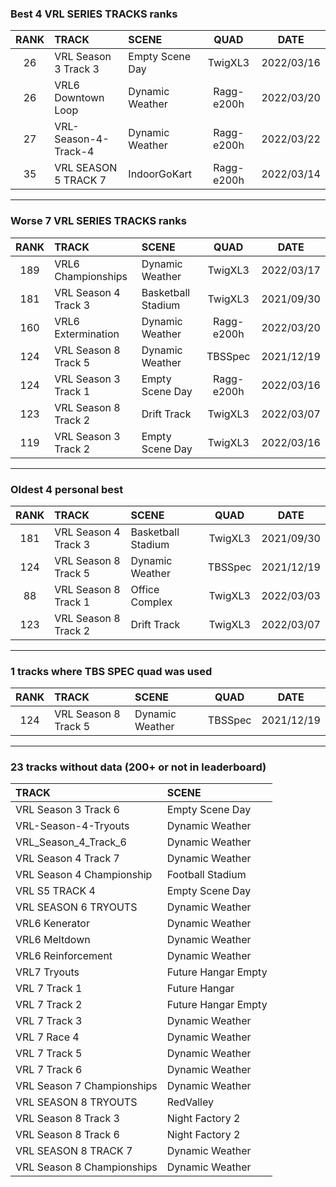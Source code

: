 ### Best 4 VRL SERIES TRACKS ranks
|RANK|TRACK|SCENE|QUAD|DATE|
|:---:|:---|:---|:---:|:---:|
|26|VRL Season 3 Track 3|Empty Scene Day|TwigXL3|2022/03/16|
|26|VRL6 Downtown Loop|Dynamic Weather|Ragg-e200h|2022/03/20|
|27|VRL-Season-4-Track-4|Dynamic Weather|Ragg-e200h|2022/03/22|
|35|VRL SEASON 5 TRACK 7|IndoorGoKart|Ragg-e200h|2022/03/14|
---
### Worse 7 VRL SERIES TRACKS ranks
|RANK|TRACK|SCENE|QUAD|DATE|
|:---:|:---|:---|:---:|:---:|
|189|VRL6 Championships|Dynamic Weather|TwigXL3|2022/03/17|
|181|VRL Season 4 Track 3|Basketball Stadium|TwigXL3|2021/09/30|
|160|VRL6 Extermination|Dynamic Weather|Ragg-e200h|2022/03/20|
|124|VRL Season 8 Track 5|Dynamic Weather|TBSSpec|2021/12/19|
|124|VRL Season 3 Track 1|Empty Scene Day|Ragg-e200h|2022/03/16|
|123|VRL Season 8 Track 2|Drift Track|TwigXL3|2022/03/07|
|119|VRL Season 3 Track 2|Empty Scene Day|TwigXL3|2022/03/16|
---
### Oldest 4 personal best
|RANK|TRACK|SCENE|QUAD|DATE|
|:---:|:---|:---|:---:|:---:|
|181|VRL Season 4 Track 3|Basketball Stadium|TwigXL3|2021/09/30|
|124|VRL Season 8 Track 5|Dynamic Weather|TBSSpec|2021/12/19|
|88|VRL Season 8 Track 1|Office Complex|TwigXL3|2022/03/03|
|123|VRL Season 8 Track 2|Drift Track|TwigXL3|2022/03/07|
---
### 1 tracks where TBS SPEC quad was used
|RANK|TRACK|SCENE|QUAD|DATE|
|:---:|:---|:---|:---:|:---:|
|124|VRL Season 8 Track 5|Dynamic Weather|TBSSpec|2021/12/19|
---
### 23 tracks without data (200+ or not in leaderboard)
|TRACK|SCENE|
|:---|:---|
|VRL Season 3 Track 6|Empty Scene Day|
|VRL-Season-4-Tryouts|Dynamic Weather|
|VRL_Season_4_Track_6|Dynamic Weather|
|VRL Season 4 Track 7|Dynamic Weather|
|VRL Season 4 Championship|Football Stadium|
|VRL S5 TRACK 4|Empty Scene Day|
|VRL SEASON 6 TRYOUTS|Dynamic Weather|
|VRL6 Kenerator|Dynamic Weather|
|VRL6 Meltdown|Dynamic Weather|
|VRL6 Reinforcement|Dynamic Weather|
|VRL7 Tryouts|Future Hangar Empty|
|VRL 7 Track 1|Future Hangar|
|VRL 7 Track 2|Future Hangar Empty|
|VRL 7 Track 3|Dynamic Weather|
|VRL 7 Race 4|Dynamic Weather|
|VRL 7 Track 5|Dynamic Weather|
|VRL 7 Track 6|Dynamic Weather|
|VRL Season 7 Championships|Dynamic Weather|
|VRL SEASON 8 TRYOUTS|RedValley|
|VRL Season 8 Track 3|Night Factory 2|
|VRL Season 8 Track 6|Night Factory 2|
|VRL SEASON 8 TRACK 7|Dynamic Weather|
|VRL Season 8 Championships|Dynamic Weather|
